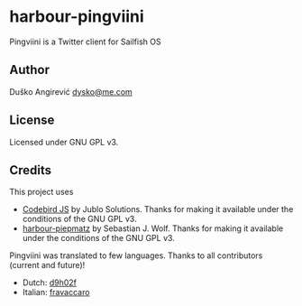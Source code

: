 # harbour-pingviini
Pingviini is a Twitter client for Sailfish OS

## Author
Duško Angirević [dysko@me.com](mailto:dysko@me.com)

## License
Licensed under GNU GPL v3.

## Credits
This project uses
- [Codebird JS](https://github.com/jublonet/codebird-js) by Jublo Solutions. Thanks for making it available under the conditions of the GNU GPL v3.
- [harbour-piepmatz](https://github.com/Wunderfitz/harbour-piepmatz) by Sebastian J. Wolf. Thanks for making it available under the conditions of the GNU GPL v3.


Pingviini was translated to few languages. Thanks to all contributors (current and future)!
- Dutch: [d9h02f](https://github.com/d9h02f)
- Italian: [fravaccaro](https://github.com/fravaccaro)

